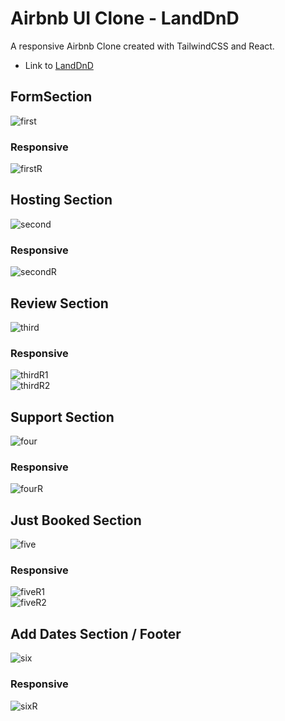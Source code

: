 # Airbnb UI Clone - LandDnD

A responsive Airbnb Clone created with TailwindCSS and React.

- Link to [LandDnD](https://gilded-babka-3128fe.netlify.app/)

## FormSection

![first](https://user-images.githubusercontent.com/101757205/178321150-545098f0-dbb3-4019-86c3-3f423acaf89e.png)
### Responsive
![firstR](https://user-images.githubusercontent.com/101757205/178321925-ebfc321c-0a26-4987-9d2a-c826f7eb80e7.png)

## Hosting Section

![second](https://user-images.githubusercontent.com/101757205/178322836-9c36651b-82cc-4360-8727-d4b73fb4a709.png)
### Responsive
![secondR](https://user-images.githubusercontent.com/101757205/178322855-0197f9bd-c138-4d87-81cc-5da813dea7e5.png)

## Review Section

![third](https://user-images.githubusercontent.com/101757205/178323709-5f492bfb-5b70-4da4-9ea5-5e5c12c94974.png)
### Responsive
![thirdR1](https://user-images.githubusercontent.com/101757205/178323729-d75d07db-40fe-4b67-a007-8b4f8973ce91.png)
<br />
![thirdR2](https://user-images.githubusercontent.com/101757205/178323735-d8e3e62f-8dd0-4f5f-9d8b-ffa2abc54700.png)

## Support Section

![four](https://user-images.githubusercontent.com/101757205/178324677-6ef0f323-65e4-40f6-8deb-ddf78841831b.png)
### Responsive
![fourR](https://user-images.githubusercontent.com/101757205/178324682-201e389d-9815-4920-bed0-c9f9da09e013.png)

## Just Booked Section

![five](https://user-images.githubusercontent.com/101757205/178325164-213ef497-e087-45cf-9cb1-02d949b9147c.png)

### Responsive
![fiveR1](https://user-images.githubusercontent.com/101757205/178325177-bcdfa3b9-5f85-4403-aec1-65795d901405.png)
<br />
![fiveR2](https://user-images.githubusercontent.com/101757205/178325188-cf8b5cfb-ba2b-46ca-a10c-b9b1779ceda9.png)

## Add Dates Section / Footer

![six](https://user-images.githubusercontent.com/101757205/178326109-0e239f60-00ab-47d0-b6d0-0f4f0c19edc2.png)

### Responsive
![sixR](https://user-images.githubusercontent.com/101757205/178326121-5f8e76d2-e82d-4286-8b5c-a0df055c7c2a.png)




